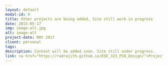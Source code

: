 ```yaml
---
layout: default
modal-id: 5
title: Other projects are being added, Site still work in progress
date: 2015-05-17
img: image-alt.jpg
alt: image-alt
project-date: MAY 2017
client: personal
tags:
description: Content will be added soon. Site still under progress.
link: <a href="https://radrajith.github.io/ESE_323_PCB_Design/">Project website
---
```

